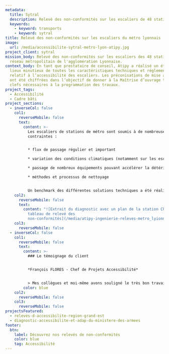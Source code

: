 ```yaml
---
metadata:
  title: Sytral
  description: Relevé des non-conformités sur les escaliers de 48 stations de métro (Lyon)
  keywords:
    - keyword: transports
    - keyword: sytral
title: Relevé des non-conformités sur les escaliers du métro lyonnais
image:
  url: /media/accessibilite-sytral-metro-lyon-atipy.jpg
project_client: sytral
mission_body: Relevé des non-conformités sur les escaliers des 48 stations du
  réseau métropolitain de l'agglomération Lyonnaise.
context_body: En tant que prestataire de conseil, Atipy a réalisé un état des
  lieux minutieux de toutes les caractéristiques techniques et réglementaires
  relatif à l’accessibilité des escaliers. Les préconisations de mise aux normes
  ont été chiffrées dans l’objectif de donner à la Maîtrise d’ouvrage toutes les
  clefs nécessaires à la programmation des travaux.
project_tags:
  - Accessibilité
  - Cadre bâti
project_sections:
  - inverseCol: false
    col1:
      reverseMobile: false
      text:
        content: >-
          Les escaliers de stations de métro sont soumis à de nombreuses
          contraintes : 


          * flux de passage régulier et important

          * variation des conditions climatiques (notamment sur les escaliers d’accès aux stations)

          * passage de nombreux équipements pouvant accélérer la détérioration (exemple : valises)

          * méthodes et processus de nettoyage


          Un benchmark des différentes solutions techniques a été réalisé par le biais de retours d’expériences chantier, rencontres avec des équipementiers et poseurs spécialisés afin de concilier performance – durabilité – simplicité – efficacité – maîtrise des coûts.
    col2:
      reverseMobile: false
      text:
        content: "![Extrait du diagnostic avec un plan de la station Charpennes et un
          tableau de relevé des
          non-conformités](/media/atipy-ingenierie-releves-metro_lyionnais.jpg)"
    col3:
      reverseMobile: false
  - inverseCol: false
    col1:
      reverseMobile: false
      text:
        content: >-
          ### Le témoignage du client


          *François FLORES - Chef de Projets Accessibilité*


          > Mes collègues et moi-même avons souligné le très bon travail que vous avez effectué dans le cadre de cet audit. Je tiens donc à vous remercier à nouveau pour votre professionnalisme.
        color: blue
    col2:
      reverseMobile: false
    col3:
      reverseMobile: false
projectsFeatured:
  - releves-d-accessibilite-region-grand-est
  - diagnostic-accessibilite-et-adap-du-ministere-des-armees
footer:
  btn:
    label: Découvrez nos relevés de non-conformités
    color: blue
    tag: Accessibilité
---
```

